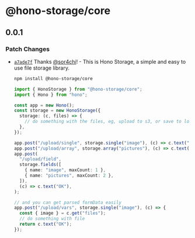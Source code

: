 # @hono-storage/core

## 0.0.1

### Patch Changes

- [`a7ade7f`](https://github.com/sor4chi/hono-storage/commit/a7ade7f3bb67cbf3b70efbdf91e9260043413f16) Thanks [@sor4chi](https://github.com/sor4chi)! - This is Hono Storage, a simple and easy to use file storage library.

  ```bash
  npm install @hono-storage/core
  ```

  ```ts
  import { HonoStorage } from "@hono-storage/core";
  import { Hono } from "hono";

  const app = new Hono();
  const storage = new HonoStorage({
    storage: (c, files) => {
      // do something with the files, eg, upload to s3, or save to local, etc.
    },
  });

  app.post("/upload/single", storage.single("image"), (c) => c.text("OK"));
  app.post("/upload/array", storage.array("pictures"), (c) => c.text("OK"));
  app.post(
    "/upload/field",
    storage.fields([
      { name: "image", maxCount: 1 },
      { name: "pictures", maxCount: 2 },
    ]),
    (c) => c.text("OK"),
  );

  // and you can get parsed formData easily
  app.post("/upload/vars", storage.single("image"), (c) => {
    const { image } = c.get("files");
    // do something with file
    return c.text("OK");
  });
  ```
